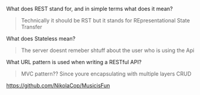 What does REST stand for, and in simple terms what does it mean?
>Technically it should be RST but it stands for REpresentational State Transfer

What does Stateless mean?
>The server doesnt remeber shtuff about the user who is using the Api

What URL pattern is used when writing a RESTful API?
>MVC pattern?? Since youre encapsulating with multiple layers
CRUD

https://github.com/NikolaCop/MusicisFun